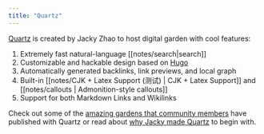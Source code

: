 ```yaml
---
title: "Quartz"
---
```


[Quartz](https://quartz.jzhao.xyz/) is created by Jacky Zhao to host digital garden with cool features:

1. Extremely fast natural-language [[notes/search|search]]
2. Customizable and hackable design based on [Hugo](https://gohugo.io/)
3. Automatically generated backlinks, link previews, and local graph
4. Built-in [[notes/CJK + Latex Support (测试) | CJK + Latex Support]] and [[notes/callouts | Admonition-style callouts]]
5. Support for both Markdown Links and Wikilinks

Check out some of the [amazing gardens that community members](notes/showcase.md) have published with Quartz or read about [why Jacky made Quartz](notes/philosophy.md) to begin with.